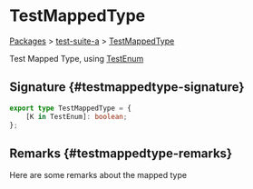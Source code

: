 # TestMappedType

[Packages](/) > [test-suite-a](/test-suite-a/) > [TestMappedType](/test-suite-a/testmappedtype-typealias)

Test Mapped Type, using [TestEnum](/test-suite-a/testenum-enum)

## Signature {#testmappedtype-signature}

```typescript
export type TestMappedType = {
    [K in TestEnum]: boolean;
};
```

## Remarks {#testmappedtype-remarks}

Here are some remarks about the mapped type
